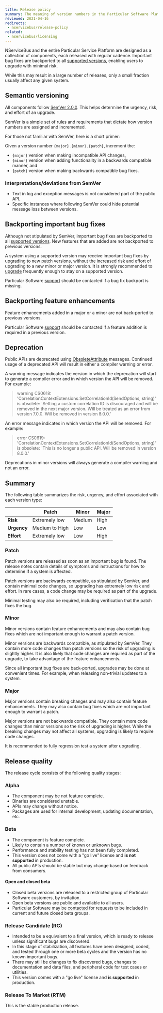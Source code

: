 ```yaml
---
title: Release policy
summary: The meaning of version numbers in the Particular Software Platform
reviewed: 2021-04-16
redirects:
 - nservicebus/release-policy
related:
 - nservicebus/licensing
---
```


NServiceBus and the entire Particular Service Platform are designed as a collection of components, each released with regular cadence. Important bug fixes are backported to all [supported versions](/nservicebus/upgrades/support-policy.md), enabling users to upgrade with minimal risk.

While this may result in a large number of releases, only a small fraction usually affect any given system.

## Semantic versioning

All components follow [SemVer 2.0.0](https://semver.org/spec/v2.0.0.html). This helps determine the urgency, risk, and effort of an upgrade.

SemVer is a simple set of rules and requirements that dictate how version numbers are assigned and incremented.

For those not familiar with SemVer, here is a short primer:

Given a version number `{major}.{minor}.{patch}`, increment the:

* `{major}` version when making incompatible API changes,
* `{minor}` version when adding functionality in a backwards compatible manner, and
* `{patch}` version when making backwards compatible bug fixes.

### Interpretations/deviations from SemVer

* Text in log and exception messages is not considered part of the public API.
* Specific instances where following SemVer could hide potential message loss between versions.

## Backporting important bug fixes

Although not stipulated by SemVer, important bug fixes are backported to all [supported versions](/nservicebus/upgrades/support-policy.md). New features that are added are not backported to previous versions.

A system using a supported version may receive important bug fixes by upgrading to new patch versions, without the increased risk and effort of upgrading to a new minor or major version. It is strongly recommended to [upgrade](support-policy.md#upgrading) frequently enough to stay on a supported version.

Particular Software [support](https://particular.net/support) should be contacted if a bug fix backport is missing.

## Backporting feature enhancements

Feature enhancements added in a major or a minor are not back-ported to previous versions.

Particular Software [support](https://particular.net/support) should be contacted if a feature addition is required in a previous version.

## Deprecation

Public APIs are deprecated using [ObsoleteAttribute](https://msdn.microsoft.com/en-us/library/system.obsoleteattribute.aspx) messages. Continued usage of a deprecated API will result in either a compiler warning or error.

A warning message indicates the version in which the deprecation will start to generate a compiler error and in which version the API will be removed. For example:

> warning CS0618: 'CorrelationContextExtensions.SetCorrelationId(SendOptions, string)' is obsolete: 'Setting a custom correlation ID is discouraged and will be removed in the next major version. Will be treated as an error from version 7.0.0. Will be removed in version 8.0.0.'

An error message indicates in which version the API will be removed. For example:

> error CS0619: 'CorrelationContextExtensions.SetCorrelationId(SendOptions, string)' is obsolete: 'This is no longer a public API. Will be removed in version 8.0.0.'

Deprecations in minor versions will always generate a compiler warning and not an error.

## Summary

The following table summarizes the risk, urgency, and effort associated with each version type:

|  | Patch | Minor | Major |
|---------|----------------|--------|-------|
| **Risk** | Extremely low | Medium | High |
| **Urgency** | Medium to High | Low | Low |
| **Effort** | Extremely low | Low | High |

### Patch

Patch versions are released as soon as an important bug is found. The release notes contain details of symptoms and instructions for how to determine if a system is affected.

Patch versions are backwards compatible, as stipulated by SemVer, and contain minimal code changes, so upgrading has extremely low risk and effort. In rare cases, a code change may be required as part of the upgrade.

Minimal testing may also be required, including verification that the patch fixes the bug.

### Minor

Minor versions contain feature enhancements and may also contain bug fixes which are not important enough to warrant a patch version.

Minor versions are backwards compatible, as stipulated by SemVer. They contain more code changes than patch versions so the risk of upgrading is slightly higher. It is also likely that code changes are required as part of the upgrade, to take advantage of the feature enhancements.

Since all important bug fixes are back-ported, upgrades may be done at convenient times. For example, when releasing non-trivial updates to a system.

### Major

Major versions contain breaking changes and may also contain feature enhancements. They may also contain bug fixes which are not important enough to warrant a patch.

Major versions are not backwards compatible. They contain more code changes than minor versions so the risk of upgrading is higher. While the breaking changes may not affect all systems, upgrading is likely to require code changes.

It is recommended to fully regression test a system after upgrading.

## Release quality

The release cycle consists of the following quality stages:

### Alpha

* The component may be not feature complete.
* Binaries are considered unstable.
* APIs may change without notice.
* Packages are used for internal development, updating documentation, etc.

### Beta

* The component is feature complete.
* Likely to contain a number of known or unknown bugs.
* Performance and stability testing has not been fully completed.
* This version does not come with a "go live" license and **is not supported** in production.
* All public APIs should be stable but may change based on feedback from consumers.

#### Open and closed beta

* Closed beta versions are released to a restricted group of Particular Software customers, by invitation.
* Open beta versions are public and available to all users.
* Particular Software may be [contacted](https://particular.net/contactus) for requests to be included in current and future closed beta groups.

### Release Candidate (RC)

* Intended to be a equivalent to a final version, which is ready to release unless significant bugs are discovered.
* In this stage of stabilization, all features have been designed, coded, and tested through one or more beta cycles and the version has no known important bugs.
* There may still be changes to fix discovered bugs, changes to documentation and data files, and peripheral code for test cases or utilities.
* This version comes with a "go live" license and **is supported** in production.

### Release To Market (RTM)

This is the stable production release.
